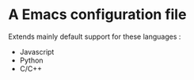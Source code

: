 # A Emacs configuration file

Extends mainly default support for these languages :
* Javascript
* Python
* C/C++
